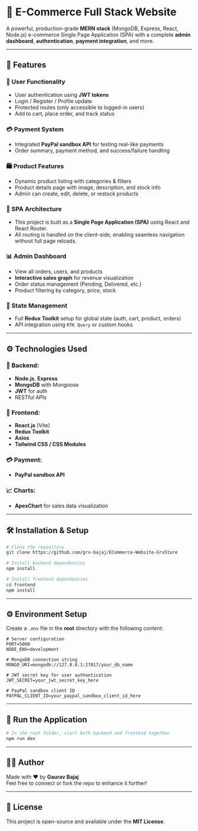 # 🛒 E-Commerce Full Stack Website

A powerful, production-grade **MERN stack** (MongoDB, Express, React, Node.js) e-commerce Single Page Application (SPA) with a complete **admin dashboard**, **authentication**, **payment integration**, and more.

---

## 📌 Features

### 🔐 User Functionality
- User authentication using **JWT tokens**
- Login / Register / Profile update
- Protected routes (only accessible to logged-in users)
- Add to cart, place order, and track status

### 💳 Payment System
- Integrated **PayPal sandbox API** for testing real-like payments
- Order summary, payment method, and success/failure handling

### 🛍️ Product Features
- Dynamic product listing with categories & filters
- Product details page with image, description, and stock info
- Admin can create, edit, delete, or restock products

### 🧭 SPA Architecture
- This project is built as a **Single Page Application (SPA)** using React and React Router.  
- All routing is handled on the client-side, enabling seamless navigation without full page reloads.


### 📊 Admin Dashboard
- View all orders, users, and products
- **Interactive sales graph** for revenue visualization
- Order status management (Pending, Delivered, etc.)
- Product filtering by category, price, stock

### 🔁 State Management
- Full **Redux Toolkit** setup for global state (auth, cart, product, orders)
- API integration using `RTK Query` or custom hooks

---

## ⚙️ Technologies Used

### 🧠 Backend:
- **Node.js**, **Express**
- **MongoDB** with Mongoose
- **JWT** for auth
- RESTful APIs

### 🎨 Frontend:
- **React.js** (Vite)
- **Redux Toolkit**
- **Axios**
- **Tailwind CSS / CSS Modules**

### 💳 Payment:
- **PayPal sandbox API**

### 📈 Charts:
- **ApexChart** for sales data visualization

---

## 🛠️ Installation & Setup

```bash
# Clone the repository
git clone https://github.com/grv-bajaj/ECommerce-Website-GrvStore

# Install backend dependencies
npm install

# Install frontend dependencies
cd frontend
npm install
```

---

## ⚙️ Environment Setup

Create a `.env` file in the **root** directory with the following content:
```env
# Server configuration
PORT=5000
NODE_ENV=development

# MongoDB connection string
MONGO_URI=mongodb://127.0.0.1:27017/your_db_name

# JWT secret key for user authentication
JWT_SECRET=your_jwt_secret_key_here

# PayPal sandbox client ID
PAYPAL_CLIENT_ID=your_paypal_sandbox_client_id_here
```

---

## 🚀 Run the Application

```bash
# In the root folder, start both backend and frontend together
npm run dev
```
---

## 🙋‍♂️ Author

Made with ❤️ by **Gaurav Bajaj**  
Feel free to connect or fork the repo to enhance it further!

---

## 📝 License

This project is open-source and available under the **MIT License**.


